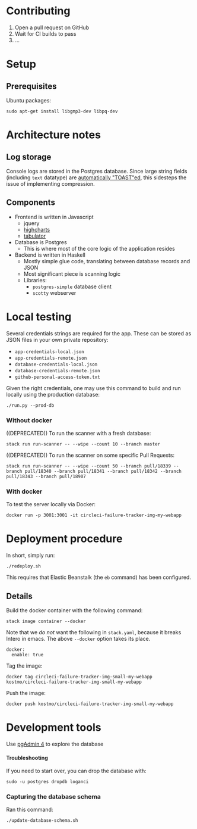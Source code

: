 Contributing
============

1. Open a pull request on GitHub
2. Wait for CI builds to pass
3. ...

# Setup

## Prerequisites


Ubuntu packages:

    sudo apt-get install libgmp3-dev libpq-dev


Architecture notes
=============

Log storage
-----------

Console logs are stored in the Postgres database. Since large string fields (including `text` datatype)
are [automatically "TOAST"ed](https://stackoverflow.com/a/3801515/105137), this sidesteps the issue
of implementing compression.

Components
-----------

* Frontend is written in Javascript
    * jquery
    * [highcharts](https://www.highcharts.com/demo)
    * [tabulator](http://tabulator.info/)
* Database is Postgres
    * This is where most of the core logic of the application resides
* Backend is written in Haskell
    * Mostly simple glue code, translating between database records and JSON
    * Most significant piece is scanning logic
    * Libraries:
        * `postgres-simple` database client
        * `scotty` webserver


Local testing
===========

Several credentials strings are required for the app.
These can be stored as JSON files in your own private repository:

* `app-credentials-local.json`
* `app-credentials-remote.json`
* `database-credentials-local.json`
* `database-credentials-remote.json`
* `github-personal-access-token.txt`

Given the right credentials, one may use this command to build and run locally using the production database:

    ./run.py --prod-db

### Without docker

((DEPRECATED)) To run the scanner with a fresh database:

    stack run run-scanner -- --wipe --count 10 --branch master


((DEPRECATED)) To run the scanner on some specific Pull Requests:

    stack run run-scanner -- --wipe --count 50 --branch pull/18339 --branch pull/18340 --branch pull/18341 --branch pull/18342 --branch pull/18343 --branch pull/18907



### With docker

To test the server locally via Docker:

    docker run -p 3001:3001 -it circleci-failure-tracker-img-my-webapp


Deployment procedure
===========

In short, simply run:

    ./redeploy.sh

This requires that Elastic Beanstalk (the `eb` command) has been configured.


## Details
Build the docker container with the following command:

    stack image container --docker


Note that we *do not* want the following in `stack.yaml`, because it breaks Intero in emacs.  The above `--docker` option takes its place.

    docker:
      enable: true

Tag the image:

    docker tag circleci-failure-tracker-img-small-my-webapp kostmo/circleci-failure-tracker-img-small-my-webapp

Push the image:

    docker push kostmo/circleci-failure-tracker-img-small-my-webapp


Development tools
==================

Use [pgAdmin 4](https://www.pgadmin.org/download/) to explore the database


#### Troubleshooting

If you need to start over, you can drop the database with:

    sudo -u postgres dropdb loganci


### Capturing the database schema

Ran this command:

    ./update-database-schema.sh
